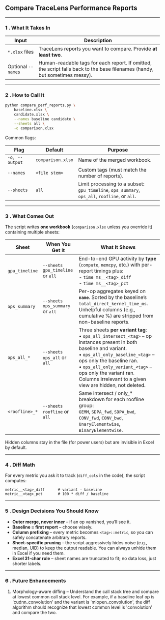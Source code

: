 ## Compare TraceLens Performance Reports

---

### 1 .  What It Takes In

| Input              | Description                                                                                                                |
| ------------------ | -------------------------------------------------------------------------------------------------------------------------- |
| `*.xlsx` files     | TraceLens reports you want to compare. Provide **at least two**.                                                           |
| Optional `--names` | Human-readable tags for each report. If omitted, the script falls back to the base filenames (handy, but sometimes messy). |

---

### 2 .  How to Call It

```bash
python compare_perf_reports.py \
    baseline.xlsx \
    candidate.xlsx \
    --names baseline candidate \
    --sheets all \
    -o comparison.xlsx
```

Common flags:

| Flag           | Default           | Purpose                                                                                          |
| -------------- | ----------------- | ------------------------------------------------------------------------------------------------ |
| `-o, --output` | `comparison.xlsx` | Name of the merged workbook.                                                                     |
| `--names`      | `<file stem>`     | Custom tags (must match the number of reports).                                                  |
| `--sheets`     | `all`             | Limit processing to a subset:<br>`gpu_timeline`, `ops_summary`, `ops_all`, `roofline`, or `all`. |

---

### 3 .  What Comes Out

The script writes **one workbook** (`comparison.xlsx` unless you override it) containing multiple sheets:

| Sheet          | When You Get It                  | What It Shows                                                                                                                                                                                                                                                                                                      |
| -------------- | -------------------------------- | ------------------------------------------------------------------------------------------------------------------------------------------------------------------------------------------------------------------------------------------------------------------------------------------------------------------ |
| `gpu_timeline` | `--sheets gpu_timeline` or `all` | End-to-end GPU activity by **type** (`compute`, `memcpy`, etc.) with per-report timings plus:<br>- `time ms__<tag>_diff`<br>- `time ms__<tag>_pct`                                                                                                                                                                 |
| `ops_summary`  | `--sheets ops_summary` or `all`  | Per-op aggregates keyed on **`name`**. Sorted by the baseline’s `total_direct_kernel_time_ms`. Unhelpful columns (e.g., cumulative %) are stripped from non-baseline reports.                                                                                                                                      |
| `ops_all_*`    | `--sheets ops_all` or `all`      | Three sheets **per variant tag**:<br>• `ops_all_intersect_<tag>` – op instances present in both baseline and variant.<br>• `ops_all_only_baseline_<tag>` – ops only the baseline ran.<br>• `ops_all_only_variant_<tag>` – ops only the variant ran.<br>Columns irrelevant to a given view are hidden, not deleted. |
| `<roofline>_*` | `--sheets roofline` or `all`     | Same intersect / only\_\* breakdown for each roofline group:<br>`GEMM`, `SDPA_fwd`, `SDPA_bwd`, `CONV_fwd`, `CONV_bwd`, `UnaryElementwise`, `BinaryElementwise`.                                                                                                                                                   |

Hidden columns stay in the file (for power users) but are invisible in Excel by default.

---

### 4 .  Diff Math

For every metric you ask it to track (`diff_cols` in the code), the script computes:

```text
metric__<tag>_diff      # variant - baseline
metric__<tag>_pct       # 100 * diff / baseline
```
---

### 5 .  Design Decisions You Should Know

* **Outer merge, never inner** – if an op vanished, you’ll see it.
* **Baseline = first report** – choose wisely.
* **Column prefixing** – every metric becomes `<tag>::metric`, so you can safely concatenate arbitrary reports.
* **Sheet-specific pruning** – the script aggressively hides noise (e.g., median, UID) to keep the output readable. You can always unhide them in Excel if you need them.
* **Excel 31-char rule** – sheet names are truncated to fit; no data loss, just shorter labels.

---

### 6 .  Future Enhancements
1. Morphology-aware diffing – Understand the call stack tree and compare at lowest common call stack level. For example, if a baseline leaf op is 'cudnn_convolution' and the variant is 'miopen_convolution', the diff algorithm should recognize that lowest common level is 'convolution' and compare the two.